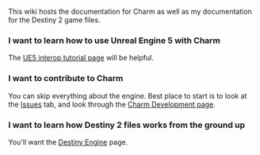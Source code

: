 This wiki hosts the documentation for Charm as well as my documentation for the Destiny 2 game files.

### I want to learn how to use Unreal Engine 5 with Charm

The [UE5 interop tutorial page](UE5-Interoperability.md) will be helpful.

### I want to contribute to Charm

You can skip everything about the engine. Best place to start is to look at the [Issues](https://github.com/MontagueM/Charm/issues) tab, and look through the [Charm Development page](Development.md).

### I want to learn how Destiny 2 files works from the ground up

You'll want the [Destiny Engine](../Destiny-Engine/Engine-overview.md) page.
